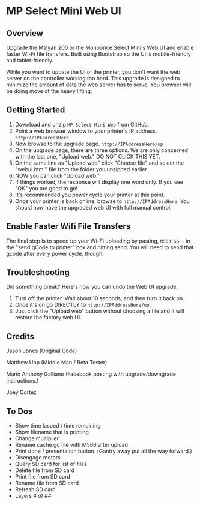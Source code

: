# MP Select Mini Web UI

## Overview

Upgrade the Malyan 200 or the Monoprice Select Mini's Web UI and enable faster Wi-Fi file transfers. Built using Bootstrap so the UI is mobile-friendly and tablet-friendly.

While you want to update the UI of the printer, you don't want the web server on the controller working too hard. This upgrade is designed to minimize the amount of data the web server has to serve. You browser will be doing move of the heavy lifting.

## Getting Started

1. Download and unzip `MP-Select-Mini-Web` from GitHub.
2. Point a web browser window to your printer's IP address. `http://IPAddressHere`
3. Now browse to the upgrade page. `http://IPAddressHere/up`
4. On the upgrade page, there are three options. We are only concerned with the last one, "Upload web." DO NOT CLICK THIS YET.
5. On the same line as "Upload web" click "Choose file" and select the "webui.html" file from the folder you unzipped earlier.
6. NOW you can click "Upload web."
6. If things worked, the response will display one word only. If you see "OK" you are good to go! 
7. It's recommended you power cycle your printer at this point.
8. Once your printer is back online, browse to `http://IPAddressHere`. You should now have the upgraded web UI with full manual control. 

## Enable Faster Wifi File Transfers

The final step is to speed up your Wi-Fi uploading by pasting, `M563 S6 ;` in the "send gCode to printer" box and hitting send. You will need to send that gcode after every power cycle, though.

## Troubleshooting

Did something break? Here's how you can undo the Web UI upgrade.

1. Turn off the printer. Wait about 10 seconds, and then turn it back on.
3. Once it's on go DIRECTLY to `http://IPAddressHere/up`.
4. Just click the "Upload web" button without choosing a file and it will restore the factory web UI.

## Credits

Jason Jones (Original Code)

Matthew Upp (Middle Man / Beta Tester)

Mario Anthony Galliano (Facebook posting with upgrade/downgrade instructions.)

Joey Cortez

## To Dos

* Show time lasped / time remaining
* Show filename that is printing
* Change multiplier
* Rename cache.gc file with M566 after upload
* Print done / presentation button. (Gantry away put all the way forward.)
* Disengage motors
* Query SD card for list of files
* Delete file from SD card
* Print file from SD card
* Rename file from SD card
* Refresh SD card
* Layers # of ##
